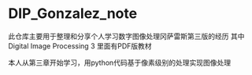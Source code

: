 # DIP_Gonzalez_note



此仓库主要用于整理和分享个人学习数字图像处理冈萨雷斯第三版的经历
其中 Digital Image Processing 3 里面有PDF版教材

本人从第三章开始学习，用python代码基于像素级别的处理实现图像处理